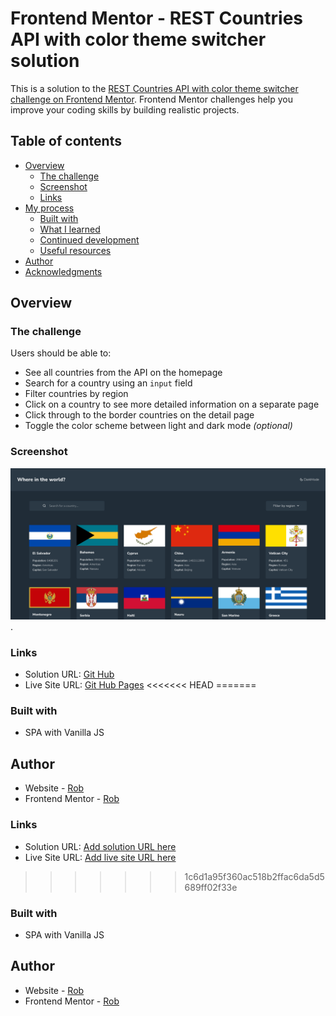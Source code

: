 # Frontend Mentor - REST Countries API with color theme switcher solution

This is a solution to the [REST Countries API with color theme switcher challenge on Frontend Mentor](https://www.frontendmentor.io/challenges/rest-countries-api-with-color-theme-switcher-5cacc469fec04111f7b848ca). Frontend Mentor challenges help you improve your coding skills by building realistic projects. 

## Table of contents

- [Overview](#overview)
  - [The challenge](#the-challenge)
  - [Screenshot](#screenshot)
  - [Links](#links)
- [My process](#my-process)
  - [Built with](#built-with)
  - [What I learned](#what-i-learned)
  - [Continued development](#continued-development)
  - [Useful resources](#useful-resources)
- [Author](#author)
- [Acknowledgments](#acknowledgments)

## Overview

### The challenge

Users should be able to:

- See all countries from the API on the homepage
- Search for a country using an `input` field
- Filter countries by region
- Click on a country to see more detailed information on a separate page
- Click through to the border countries on the detail page
- Toggle the color scheme between light and dark mode *(optional)*

### Screenshot

![](./screenshot.png).

### Links

- Solution URL: [Git Hub](https://github.com/rooooob/rest-countries-api-with-color-theme)
- Live Site URL: [Git Hub Pages](https://rooooob.github.io/rest-countries-api-with-color-theme/)
<<<<<<< HEAD
=======

<!-- ## My process -->

### Built with

<!-- - Semantic HTML5 markup
- CSS custom properties
- Flexbox
- CSS Grid
- Mobile-first workflow
- [React](https://reactjs.org/) - JS library
- [Next.js](https://nextjs.org/) - React framework
- [Styled Components](https://styled-components.com/) - For styles -->
- SPA with Vanilla JS

<!-- 
### What I learned -->

<!-- ```html
<h1>Some HTML code I'm proud of</h1>
```
```css
.proud-of-this-css {
  color: papayawhip;
}
```
```js
const proudOfThisFunc = () => {
  console.log('🎉')
}
``` -->
<!-- 
If you want more help with writing markdown, we'd recommend checking out [The Markdown Guide](https://www.markdownguide.org/) to learn more. -->


<!-- ### Continued development -->



<!-- ### Useful resources

- [Example resource 1](https://www.example.com) - This helped me for XYZ reason. I really liked this pattern and will use it going forward.
- [Example resource 2](https://www.example.com) - This is an amazing article which helped me finally understand XYZ. I'd recommend it to anyone still learning this concept. -->


## Author

- Website - [Rob](https://github.com/rooooob)
- Frontend Mentor - [Rob](https://www.frontendmentor.io/profile/rooooob)

<!-- 
## Acknowledgments -->
### Links

- Solution URL: [Add solution URL here](https://your-solution-url.com)
- Live Site URL: [Add live site URL here](https://your-live-site-url.com)
>>>>>>> 1c6d1a95f360ac518b2ffac6da5d5689ff02f33e

<!-- ## My process -->

### Built with

<!-- - Semantic HTML5 markup
- CSS custom properties
- Flexbox
- CSS Grid
- Mobile-first workflow
- [React](https://reactjs.org/) - JS library
- [Next.js](https://nextjs.org/) - React framework
- [Styled Components](https://styled-components.com/) - For styles -->
- SPA with Vanilla JS

<!-- 
### What I learned -->

<!-- ```html
<h1>Some HTML code I'm proud of</h1>
```
```css
.proud-of-this-css {
  color: papayawhip;
}
```
```js
const proudOfThisFunc = () => {
  console.log('🎉')
}
``` -->
<!-- 
If you want more help with writing markdown, we'd recommend checking out [The Markdown Guide](https://www.markdownguide.org/) to learn more. -->


<!-- ### Continued development -->



<!-- ### Useful resources

- [Example resource 1](https://www.example.com) - This helped me for XYZ reason. I really liked this pattern and will use it going forward.
- [Example resource 2](https://www.example.com) - This is an amazing article which helped me finally understand XYZ. I'd recommend it to anyone still learning this concept. -->


## Author

- Website - [Rob](https://github.com/rooooob)
- Frontend Mentor - [Rob](https://www.frontendmentor.io/profile/rooooob)

<!-- 
## Acknowledgments -->

